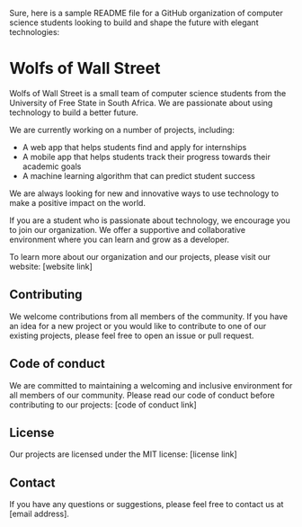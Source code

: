 Sure, here is a sample README file for a GitHub organization of computer science students looking to build and shape the future with elegant technologies:

# Wolfs of Wall Street

Wolfs of Wall Street is a small team of computer science students from the University of Free State in South Africa. We are passionate about using technology to build a better future.

We are currently working on a number of projects, including:

* A web app that helps students find and apply for internships
* A mobile app that helps students track their progress towards their academic goals
* A machine learning algorithm that can predict student success

We are always looking for new and innovative ways to use technology to make a positive impact on the world.

If you are a student who is passionate about technology, we encourage you to join our organization. We offer a supportive and collaborative environment where you can learn and grow as a developer.

To learn more about our organization and our projects, please visit our website: [website link]

## Contributing

We welcome contributions from all members of the community. If you have an idea for a new project or you would like to contribute to one of our existing projects, please feel free to open an issue or pull request.

## Code of conduct

We are committed to maintaining a welcoming and inclusive environment for all members of our community. Please read our code of conduct before contributing to our projects: [code of conduct link]

## License

Our projects are licensed under the MIT license: [license link]

## Contact

If you have any questions or suggestions, please feel free to contact us at [email address].
